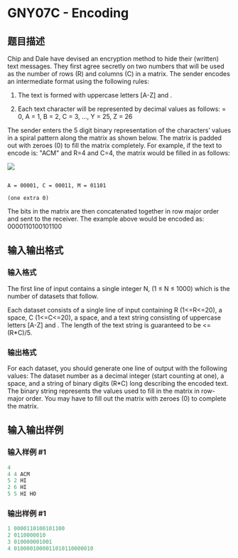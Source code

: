 # GNY07C - Encoding

## 题目描述

Chip and Dale have devised an encryption method to hide their (written) text messages. They first agree secretly on two numbers that will be used as the number of rows (R) and columns (C) in a matrix. The sender encodes an intermediate format using the following rules:

1. The text is formed with uppercase letters \[A-Z\] and .

2. Each text character will be represented by decimal values as follows:  = 0, A = 1, B = 2, C = 3, ..., Y = 25, Z = 26

The sender enters the 5 digit binary representation of the characters’ values in a spiral pattern along the matrix as shown below. The matrix is padded out with zeroes (0) to fill the matrix completely. For example, if the text to encode is: "ACM" and R=4 and C=4, the matrix would be filled in as follows:

![](https://cdn.luogu.com.cn/upload/vjudge_pic/SP2525/ad178b3b0c6ff30c857ecbf6bb1caa15188666ae.png)

```

A = 00001, C = 00011, M = 01101

(one extra 0)

```

The bits in the matrix are then concatenated together in row major order and sent to the receiver. The example above would be encoded as: 0000110100101100

## 输入输出格式

### 输入格式

The first line of input contains a single integer N, (1 ≤ N ≤ 1000) which is the number of datasets that follow.

Each dataset consists of a single line of input containing R (1<=R<=20), a space, C (1<=C<=20), a space, and a text string consisting of uppercase letters \[A-Z\] and . The length of the text string is guaranteed to be <= (R\*C)/5.

### 输出格式

For each dataset, you should generate one line of output with the following values: The dataset number as a decimal integer (start counting at one), a space, and a string of binary digits (R\*C) long describing the encoded text. The binary string represents the values used to fill in the matrix in row- major order. You may have to fill out the matrix with zeroes (0) to complete the matrix.

## 输入输出样例

### 输入样例 #1

```cpp
4
4 4 ACM
5 2 HI
2 6 HI
5 5 HI HO
```


### 输出样例 #1

```cpp
1 0000110100101100
2 0110000010
3 010000001001
4 0100001000011010110000010
```



